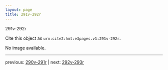 ```yaml
---
layout: page
title: 291v-292r
---
```


291v-292r

Cite this object as `urn:cite2:hmt:e3pages.v1:291v-292r`.

No image available. 



---

previous: [290v-291r](../290v-291r/) | next: [292v-293r](../292v-293r/)